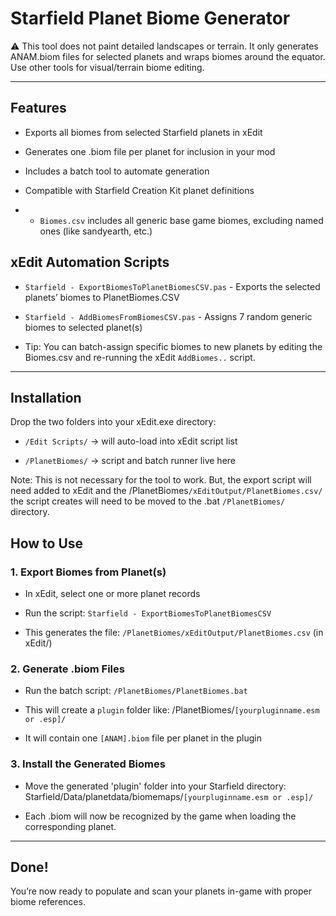 # Starfield Planet Biome Generator

⚠️ This tool does not paint detailed landscapes or terrain.
It only generates ANAM.biom files for selected planets and wraps biomes around the equator.
Use other tools for visual/terrain biome editing.

----  

## Features

- Exports all biomes from selected Starfield planets in xEdit

- Generates one .biom file per planet for inclusion in your mod

- Includes a batch tool to automate generation

- Compatible with Starfield Creation Kit planet definitions

- - `Biomes.csv` includes all generic base game biomes, excluding named ones (like sandyearth, etc.)


## xEdit Automation Scripts

- `Starfield - ExportBiomesToPlanetBiomesCSV.pas` - Exports the selected planets’ biomes to PlanetBiomes.CSV

- `Starfield - AddBiomesFromBiomesCSV.pas` - Assigns 7 random generic biomes to selected planet(s)

- Tip: You can batch-assign specific biomes to new planets by editing the Biomes.csv and re-running the xEdit `AddBiomes..` script.

----

## Installation

Drop the two folders into your xEdit.exe directory:

- `/Edit Scripts/` → will auto-load into xEdit script list

- `/PlanetBiomes/` → script and batch runner live here

Note: This is not necessary for the tool to work. But, the export script will need added to xEdit and the /PlanetBiomes`/xEditOutput/PlanetBiomes.csv/` the script creates will need to be moved to the .bat `/PlanetBiomes/` directory.

## How to Use

### 1. Export Biomes from Planet(s)

- In xEdit, select one or more planet records

-  Run the script: `Starfield - ExportBiomesToPlanetBiomesCSV`

- This generates the file: `/PlanetBiomes/xEditOutput/PlanetBiomes.csv` (in xEdit/)

### 2. Generate .biom Files

- Run the batch script: `/PlanetBiomes/PlanetBiomes.bat`

- This will create a `plugin` folder like: /PlanetBiomes/`[yourpluginname.esm or .esp]/`

- It will contain one `[ANAM].biom` file per planet in the plugin

### 3. Install the Generated Biomes

- Move the generated 'plugin' folder into your Starfield directory: Starfield/Data/planetdata/biomemaps/`[yourpluginname.esm or .esp]/`

- Each .biom will now be recognized by the game when loading the corresponding planet.

----  

## Done!

You’re now ready to populate and scan your planets in-game with proper biome references.

